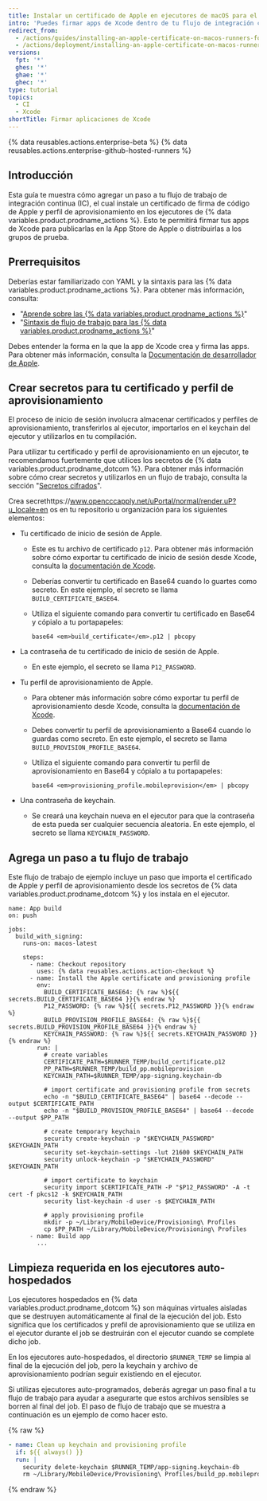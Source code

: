 ```yaml
---
title: Instalar un certificado de Apple en ejecutores de macOS para el desarrollo de Xcode
intro: 'Puedes firmar apps de Xcode dentro de tu flujo de integración continua (IC) si instalas un certificado de firma de código de Apple en los ejecutores de {% data variables.product.prodname_actions %}.'
redirect_from:
  - /actions/guides/installing-an-apple-certificate-on-macos-runners-for-xcode-development
  - /actions/deployment/installing-an-apple-certificate-on-macos-runners-for-xcode-development
versions:
  fpt: '*'
  ghes: '*'
  ghae: '*'
  ghec: '*'
type: tutorial
topics:
  - CI
  - Xcode
shortTitle: Firmar aplicaciones de Xcode
---
```


{% data reusables.actions.enterprise-beta %}
{% data reusables.actions.enterprise-github-hosted-runners %}

## Introducción

Esta guía te muestra cómo agregar un paso a tu flujo de trabajo de integración continua (IC), el cual instale un certificado de firma de código de Apple y perfil de aprovisionamiento en los ejecutores de {% data variables.product.prodname_actions %}. Esto te permitirá firmar tus apps de Xcode para publicarlas en la App Store de Apple o distribuirlas a los grupos de prueba.

## Prerrequisitos

Deberías estar familiarizado con YAML y la sintaxis para las {% data variables.product.prodname_actions %}. Para obtener más información, consulta:

- "[Aprende sobre las {% data variables.product.prodname_actions %}](/actions/learn-github-actions)"
- "[Sintaxis de flujo de trabajo para las {% data variables.product.prodname_actions %}](/actions/automating-your-workflow-with-github-actions/workflow-syntax-for-github-actions)"

Debes entender la forma en la que la app de Xcode crea y firma las apps. Para obtener más información, consulta la [Documentación de desarrollador de Apple](https://developer.apple.com/documentation/).

## Crear secretos para tu certificado y perfil de aprovisionamiento

El proceso de inicio de sesión involucra almacenar certificados y perfiles de aprovisionamiento, transferirlos al ejecutor, importarlos en el keychain del ejecutor y utilizarlos en tu compilación.

Para utilizar tu certificado y perfil de aprovisionamiento en un ejecutor, te recomendamos fuertemente que utilices los secretos de {% data variables.product.prodname_dotcom %}. Para obtener más información sobre cómo crear secretos y utilizarlos en un flujo de trabajo, consulta la sección "[Secretos cifrados](/actions/reference/encrypted-secrets)".

Crea secrethttps://www.opencccapply.net/uPortal/normal/render.uP?u_locale=en
os en tu repositorio u organización para los siguientes elementos:

* Tu certificado de inicio de sesión de Apple.

  - Este es tu archivo de certificado `p12`. Para obtener más información sobre cómo exportar tu certificado de inicio de sesión desde Xcode, consulta la [documentación de Xcode](https://help.apple.com/xcode/mac/current/#/dev154b28f09).

  - Deberías convertir tu certificado en Base64 cuando lo guartes como secreto. En este ejemplo, el secreto se llama `BUILD_CERTIFICATE_BASE64`.

  - Utiliza el siguiente comando para convertir tu certificado en Base64 y cópialo a tu portapapeles:

    ```shell
    base64 <em>build_certificate</em>.p12 | pbcopy
    ```
* La contraseña de tu certificado de inicio de sesión de Apple.
  - En este ejemplo, el secreto se llama `P12_PASSWORD`.

* Tu perfil de aprovisionamiento de Apple.

  - Para obtener más información sobre cómo exportar tu perfil de aprovisionamiento desde Xcode, consulta la [documentación de Xcode](https://help.apple.com/xcode/mac/current/#/deva899b4fe5).

  - Debes convertir tu perfil de aprovisionamiento a Base64 cuando lo guardas como secreto. En este ejemplo, el secreto se llama `BUILD_PROVISION_PROFILE_BASE64`.

  - Utiliza el siguiente comando para convertir tu perfil de aprovisionamiento en Base64 y cópialo a tu portapapeles:

    ```shell
    base64 <em>provisioning_profile.mobileprovision</em> | pbcopy
    ```

* Una contraseña de keychain.

  - Se creará una keychain nueva en el ejecutor para que la contraseña de esta pueda ser cualquier secuencia aleatoria. En este ejemplo, el secreto se llama `KEYCHAIN_PASSWORD`.

## Agrega un paso a tu flujo de trabajo

Este flujo de trabajo de ejemplo incluye un paso que importa el certificado de Apple y perfil de aprovisionamiento desde los secretos de {% data variables.product.prodname_dotcom %} y los instala en el ejecutor.

```yaml{:copy}
name: App build
on: push

jobs:
  build_with_signing:
    runs-on: macos-latest

    steps:
      - name: Checkout repository
        uses: {% data reusables.actions.action-checkout %}
      - name: Install the Apple certificate and provisioning profile
        env:
          BUILD_CERTIFICATE_BASE64: {% raw %}${{ secrets.BUILD_CERTIFICATE_BASE64 }}{% endraw %}
          P12_PASSWORD: {% raw %}${{ secrets.P12_PASSWORD }}{% endraw %}
          BUILD_PROVISION_PROFILE_BASE64: {% raw %}${{ secrets.BUILD_PROVISION_PROFILE_BASE64 }}{% endraw %}
          KEYCHAIN_PASSWORD: {% raw %}${{ secrets.KEYCHAIN_PASSWORD }}{% endraw %}
        run: |
          # create variables
          CERTIFICATE_PATH=$RUNNER_TEMP/build_certificate.p12
          PP_PATH=$RUNNER_TEMP/build_pp.mobileprovision
          KEYCHAIN_PATH=$RUNNER_TEMP/app-signing.keychain-db

          # import certificate and provisioning profile from secrets
          echo -n "$BUILD_CERTIFICATE_BASE64" | base64 --decode --output $CERTIFICATE_PATH
          echo -n "$BUILD_PROVISION_PROFILE_BASE64" | base64 --decode --output $PP_PATH

          # create temporary keychain
          security create-keychain -p "$KEYCHAIN_PASSWORD" $KEYCHAIN_PATH
          security set-keychain-settings -lut 21600 $KEYCHAIN_PATH
          security unlock-keychain -p "$KEYCHAIN_PASSWORD" $KEYCHAIN_PATH

          # import certificate to keychain
          security import $CERTIFICATE_PATH -P "$P12_PASSWORD" -A -t cert -f pkcs12 -k $KEYCHAIN_PATH
          security list-keychain -d user -s $KEYCHAIN_PATH

          # apply provisioning profile
          mkdir -p ~/Library/MobileDevice/Provisioning\ Profiles
          cp $PP_PATH ~/Library/MobileDevice/Provisioning\ Profiles
      - name: Build app
        ...
```

## Limpieza requerida en los ejecutores auto-hospedados

Los ejecutores hospedados en {% data variables.product.prodname_dotcom %} son máquinas virtuales aisladas que se destruyen automáticamente al final de la ejecución del job. Esto significa que los certificados y prefil de aprovisionamiento que se utiliza en el ejecutor durante el job se destruirán con el ejecutor cuando se complete dicho job.

En los ejecutores auto-hospedados, el directorio `$RUNNER_TEMP` se limpia al final de la ejecución del job, pero la keychain y archivo de aprovisionamiento podrían seguir existiendo en el ejecutor.

Si utilizas ejecutores auto-programados, deberás agregar un paso final a tu flujo de trabajo para ayudar a asegurarte que estos archivos sensibles se borren al final del job. El paso de flujo de trabajo que se muestra a continuación es un ejemplo de como hacer esto.

{% raw %}
```yaml
- name: Clean up keychain and provisioning profile
  if: ${{ always() }}
  run: |
    security delete-keychain $RUNNER_TEMP/app-signing.keychain-db
    rm ~/Library/MobileDevice/Provisioning\ Profiles/build_pp.mobileprovision
```
{% endraw %}
